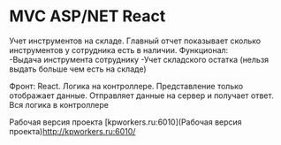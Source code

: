 # MVC ASP/NET React
Учет инструментов на складе. Главный отчет показывает сколько инструментов у сотрудника есть в наличии.
Функционал:</br>
-Выдача инструмента сотруднику
-Учет складского остатка (нельзя выдать больше чем есть на складе)

Фронт: React. Логика на контроллере. Представление только отображает данные. Отправляет данные на сервер и получает ответ. Вся логика в контроллере

Рабочая версия проекта
[kpworkers.ru:6010](Рабочая версия проекта)http://kpworkers.ru:6010/
